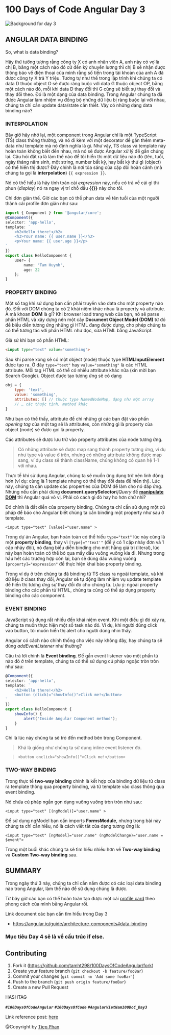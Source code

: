 # 100 Days of Code Angular Day 3
![Background for day 3][bg-url]
## ANGULAR DATA BINDING
So, what is data binding? 

Hãy thử tưởng tượng rằng công ty X có anh nhân viên A, anh này có vợ là chị B, bằng một cách nào đó cứ đến kỳ chuyển lương thì chị B sẽ nhận được thông báo về điện thoại của mình rằng số tiền trong tài khoản của anh A đã được công ty X trả Y triệu. Tương tự như thế trong lập trình khi chúng ta có data D thuộc object O sẽ được ràng buộc với data G thuộc object OP, bằng một cách nào đó, mỗi khi data D thay đổi thì G cũng sẽ biết sự thay đổi và thay đổi theo. Đó là một dạng của data binding.
Trong Angular chúng ta đã được Angular làm nhiệm vụ đồng bộ những dữ liệu bị ràng buộc lại với nhau, chúng ta chỉ cần update data/state cần thiết.
Vậy có những dạng data binding nào?

### INTERPOLATION
Bây giờ hãy nhớ lại, một component trong Angular chỉ là một TypeScript (TS) class thông thường, và nó đi kèm với một decorator để găn thêm meta-data như template mà nó định nghĩa là gì. Như vậy, TS class và template này hoàn toàn không biết đến nhau, mà nó sẽ được Angular xử lý để gắn chúng lại. Câu hỏi đặt ra là làm thế nào để tôi hiển thị một dữ liệu nào đó (tên, tuổi, ngày tháng năm sinh, một string, number bất kỳ, hay bất kỳ thứ gì  (object) có thể hiển thị được? Đây chính là nơi tỏa sáng của cặp đôi hoàn cảnh (mà chúng ta gọi là **interpolation**) `{{ expression }}`.

Nó có thể hiểu là hãy tính toán cái _expression_ này, nếu có trả về cái gì thì phun (_display_) nó ra ngay vị trí chỗ dấu **{{}}** này cho tôi.

Chỉ đơn giản thế. Giờ các bạn có thể phun data về tên tuổi của một người thành cái profile đơn giản như sau:
```ts
import { Component } from '@angular/core';
@Component({
selector: 'app-hello',
template: `
    <h2>Hello there!</h2>
    <h3>Your name: {{ user.name }}</h3>
    <p>Your name: {{ user.age }}</p>
`
})
export class HelloComponent {
    user= {
        name: 'Tam Huynh',
        age: 22
    };
}
```
### PROPERTY BINDING

Một số tag khi sử dụng bạn cần phải truyền vào data cho một property nào đó. Đối với DOM chúng ta có 2 khái niệm khác nhau là property và attribute. À mà khoan **DOM** là gì? Khi browser load trang web của bạn, nó sẽ parse phần HTML và xây dựng nên một cây **Document Object Model (DOM)** từ đó để biểu diễn tương ứng những gì HTML đang được dựng, cho phép chúng ta có thể tương tác với phần HTML như đọc, sửa HTML bằng JavaScript.

Giả sử khi bạn có phần HTML:
```html
<input type="text" value="something">
```
Sau khi parse xong sẽ có một object (node) thuộc type **HTMLInputElement** được tạo ra. Ở đây `type="text"` hay `value="something"` là các HTML attribute. Mỗi tag HTML có thể có nhiều attribute khác nữa (xin mời bạn Search Google). Object được tạo tương ứng sẽ có dạng
```js
obj = {
    type: 'text',
    value: 'something',
    attributes: [] // thuộc type NamedNodeMap, dạng như một array
    // … các thuộc tính, method khác
}
```

Như bạn có thể thấy, attribute để chỉ những gì các bạn đặt vào phần _opening tag_ của một tag sẽ là attributes, còn những gì là property của object (node) sẽ được gọi là property.

Các attributes sẽ được lưu trữ vào property attributes của node tương ứng.

>Có những attribute sẽ được map sang thành property tương ứng, ví dụ như type và value ở trên, nhưng có những attribute không được map sang, ví dụ class sẽ thành className, chúng không có quan hệ 1-1 với nhau.

Thực tế khi sử dụng Angular, chúng ta sẽ muốn ứng dụng trở nên linh động hơn (ví dụ: cùng là 1 template nhưng có thể thay đổi data để hiển thị). Lúc này, chúng ta cần update các properties của DOM để làm cho nó đáp ứng. Nhưng nếu cần phải dùng **document.querySelector**/_jQuery_ để **[manipulate DOM][manipulation-url]** thì Angular quá vô vị. Phải có cách gì đó hay ho hơn chứ nhỉ?

Đó chính là đất diễn của property binding. Chúng ta chỉ cần sử dụng một cú pháp để báo cho Angular biết chúng ta cần binding một property như sau ở template.
```angular2html
<input type="text" [value]="user.name" >
```
Trong dự án Angular, bạn hoàn toàn có thể hiểu `type="text"` lúc này cũng là một **property binding**, thay vì `[type]="'text'"` (để ý có 1 cặp nháy đơn và 1 cặp nhảy đôi), nó đang biểu diễn binding cho một hằng giá trị (literal), lúc này bạn hoàn toàn có thể bỏ qua mấy dấu vuông vuông kia đi. Nhưng trong hầu hết các trường hợp còn lại, bạn sẽ dùng dấu vuông vuông `[property]="expression"` để thực hiện khai báo property binding.

Trong ví dụ ở trên chúng ta đã binding từ TS class ra ngoài template, và khi dữ liệu ở class thay đổi, Angular sẽ tự động làm nhiệm vụ update template để hiển thị tương ứng sự thay đổi đó cho chúng ta.
Lưu ý: ngoài property binding cho các phần tử HTML, chúng ta cũng có thể áp dụng property binding cho các component.

### EVENT BINDING
JavaScript sử dụng rất nhiều đến khái niệm event. Khi một điều gì đó xảy ra, chúng ta muốn thực hiện một số task nào đó. Ví dụ, khi người dùng click vào button, tôi muốn hiển thị alert cho người dùng nhìn thấy.

Angular có cách nào chính thống cho việc này không đây, hay chúng ta sẽ dùng _addEventListener_ như thường?

Câu trả lời chính là **Event binding**. Để gắn event listener vào một phần tử nào đó ở trên template, chúng ta có thể sử dụng cú pháp ngoặc tròn tròn như sau:
```ts
@Component({
selector: 'app-hello',
template: `
    <h2>Hello there!</h2>
    <button (click)="showInfo()">Click me!</button>
`
})
export class HelloComponent {
    showInfo() {
        alert('Inside Angular Component method');
    }
}
```
Chỉ là lúc này chúng ta sẽ trỏ đến method bên trong Component.

>Khá là giống như chúng ta sử dụng inline event listener đó.

> `<button onclick="showInfo()">Click me!</button>`

### TWO-WAY BINDING
Trong thực tế **two-way binding** chính là kết hợp của binding dữ liệu từ class ra template thông qua property binding, và từ template vào class thông qua event binding.

Nó chứa cú pháp ngắn gọn dạng vuông vuông tròn tròn như sau:
```angular2html
<input type="text" [(ngModel)]="user.name" >
```
Để sử dụng ngModel bạn cần imports **FormsModule**, nhưng trong bài này chúng ta chỉ cần hiểu, nó là cách viết tắt của dạng tương ứng là:
```angular2html
<input type="text" [ngModel]="user.name" (ngModelChange)="user.name = $event">
```
Trong một buổi khác chúng ta sẽ tìm hiểu nhiều hơn về **Two-way binding** và **Custom Two-way binding** sau.

## SUMMARY
Trong ngày thứ 3 này, chúng ta chỉ cần nắm được có các loại data binding nào trong Angular, làm thế nào để sử dụng chúng là được.

Từ bây giờ các bạn có thể hoàn toàn tạo được một cái [profile card][profile-card-url] theo phong cách của mình bằng Angular rồi.

Link document các bạn cần tìm hiểu trong Day 3
- https://angular.io/guide/architecture-components#data-binding

### Mục tiêu Day 4 sẽ là về cấu trúc if else.

## Contributing

1. Fork it (<https://github.com/tamht298/100DaysOfCodeAngular/fork>)
2. Create your feature branch (`git checkout -b feature/fooBar`)
3. Commit your changes (`git commit -m 'Add some fooBar'`)
4. Push to the branch (`git push origin feature/fooBar`)
5. Create a new Pull Request

HASHTAG

***`#100DaysOfCodeAngular`*** ***`#100DaysOfCode`*** ***`#AngularVietNam100DoC_Day3`***

Link reference post: [here][post-url]

@Copyright by [Tiep Phan](https://www.facebook.com/pttiep)
<!-- Markdown link & img dfn's -->
[post-url]: https://www.facebook.com/groups/AngularVietnam/permalink/891333841365468/
[bg-url]: https://github.com/tamht298/100DaysOfCodeAngular/blob/d-3/day-3/day-03.png
[manipulation-url]: https://plainjs.com/javascript/manipulation/
[profile-card-url]: https://www.w3schools.com/howto/howto_css_profile_card.asp
